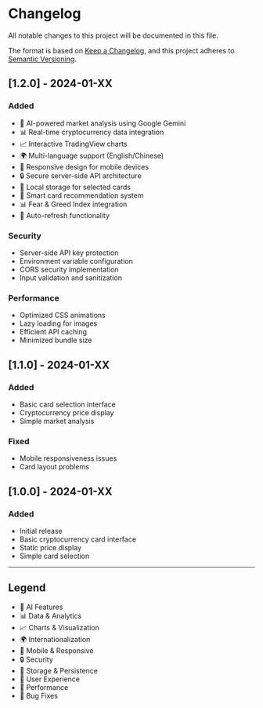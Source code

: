 # Changelog

All notable changes to this project will be documented in this file.

The format is based on [Keep a Changelog](https://keepachangelog.com/en/1.0.0/),
and this project adheres to [Semantic Versioning](https://semver.org/spec/v2.0.0.html).

## [1.2.0] - 2024-01-XX

### Added
- 🤖 AI-powered market analysis using Google Gemini
- 📊 Real-time cryptocurrency data integration
- 📈 Interactive TradingView charts
- 🌍 Multi-language support (English/Chinese)
- 📱 Responsive design for mobile devices
- 🔒 Secure server-side API architecture
- 💾 Local storage for selected cards
- 🎯 Smart card recommendation system
- 📊 Fear & Greed Index integration
- 🔄 Auto-refresh functionality

### Security
- Server-side API key protection
- Environment variable configuration
- CORS security implementation
- Input validation and sanitization

### Performance
- Optimized CSS animations
- Lazy loading for images
- Efficient API caching
- Minimized bundle size

## [1.1.0] - 2024-01-XX

### Added
- Basic card selection interface
- Cryptocurrency price display
- Simple market analysis

### Fixed
- Mobile responsiveness issues
- Card layout problems

## [1.0.0] - 2024-01-XX

### Added
- Initial release
- Basic cryptocurrency card interface
- Static price display
- Simple card selection

---

## Legend

- 🤖 AI Features
- 📊 Data & Analytics
- 📈 Charts & Visualization
- 🌍 Internationalization
- 📱 Mobile & Responsive
- 🔒 Security
- 💾 Storage & Persistence
- 🎯 User Experience
- 🔄 Performance
- 🐛 Bug Fixes 